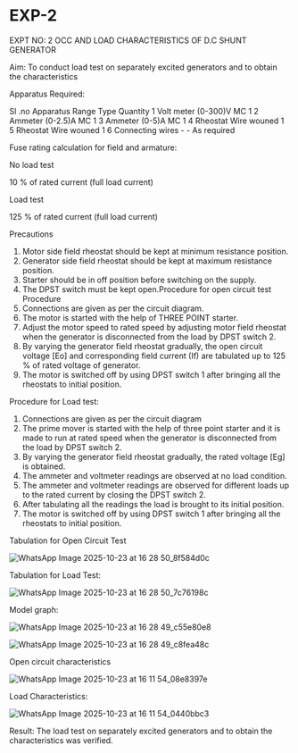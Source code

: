 # EXP-2
EXPT NO: 2 OCC AND LOAD CHARACTERISTICS OF D.C SHUNT GENERATOR

Aim:
To conduct load test on separately excited generators and to obtain the characteristics

Apparatus Required:

Sl .no	Apparatus	Range	Type	Quantity
1	Volt meter	(0-300)V	MC	1
2	Ammeter	(0-2.5)A	MC	1
3	Ammeter	(0-5)A	MC	1
4	Rheostat		Wire wouned	1
5	Rheostat		Wire wouned	1
6	Connecting wires	-	-	As required

Fuse rating calculation for field and armature:

No load test

10 % of rated current (full load current)

Load test

125 % of rated current (full load current)

Precautions

1.   Motor side field rheostat should be kept at minimum resistance position.
2.   Generator side field rheostat should be kept at maximum resistance position.
3.   Starter should be in off position before switching on the supply.
4.   The DPST switch must be kept open.Procedure for open circuit test
Procedure
1.   Connections are given as per the circuit diagram.
2.   The motor is started with the help of THREE POINT starter.
3.   Adjust the motor speed to rated speed by adjusting motor field rheostat when the generator is disconnected from the load by DPST switch 2.
4.   By  varying  the  generator  field  rheostat  gradually,  the  open  circuit  voltage  [Eo]  and corresponding field current (If) are tabulated up to 125 % of rated voltage of generator.
5.   The motor is switched off by using DPST switch 1 after bringing all the rheostats to initial position.

Procedure for Load test:

1.   Connections are given as per the circuit diagram
2.   The prime mover is started with the help of three point starter and it is made to run at rated speed when the generator is disconnected from the load by DPST switch 2.
3.   By varying the generator field rheostat gradually, the rated voltage [Eg] is obtained.
4.   The ammeter and voltmeter readings are observed at no load condition.
5.   The ammeter and voltmeter readings are observed for different loads up to the rated current by closing the DPST switch 2.
6.   After tabulating all the readings the load is brought to its initial position.
7.   The motor is switched off by using DPST switch 1 after bringing all the rheostats to initial position.

Tabulation for Open Circuit Test

![WhatsApp Image 2025-10-23 at 16 28 50_8f584d0c](https://github.com/user-attachments/assets/bbc5564c-3b8c-46de-8a27-05c7cf649f16)

Tabulation for Load Test:

![WhatsApp Image 2025-10-23 at 16 28 50_7c76198c](https://github.com/user-attachments/assets/94020b9d-2dec-4459-b4c9-bcb7215860ac)

Model graph:

![WhatsApp Image 2025-10-23 at 16 28 49_c55e80e8](https://github.com/user-attachments/assets/dfc3a08f-8e87-421e-919b-537133d0bd2f)

![WhatsApp Image 2025-10-23 at 16 28 49_c8fea48c](https://github.com/user-attachments/assets/4bbb87b6-e968-42f3-9381-cdb98dda9160)

Open circuit characteristics

![WhatsApp Image 2025-10-23 at 16 11 54_08e8397e](https://github.com/user-attachments/assets/5be51dbb-17fe-4f2e-9342-9bea3028eced)

  
Load Characteristics:

 ![WhatsApp Image 2025-10-23 at 16 11 54_0440bbc3](https://github.com/user-attachments/assets/794535f0-8cc3-4dfe-8b27-e89ef1deffdb)


Result:
The load test on separately excited generators and to obtain the characteristics was verified.
